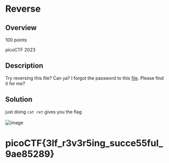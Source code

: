 # Reverse
## Overview
100 points

picoCTF 2023
## Description
Try reversing this file? Can ya?
I forgot the password to this [file](https://artifacts.picoctf.net/c/276/ret). Please find it for me?
## Solution
just doing `cat ret` gives you the flag 
<br><br>
![image](https://github.com/xoxo-ily/ctfWriteups/assets/68173773/a8632c3d-7a05-4872-b00a-ca1af168533b)

# picoCTF{3lf_r3v3r5ing_succe55ful_9ae85289}
